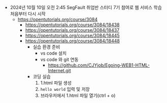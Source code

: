 - 2024년 10월 10일 오전 2:45 SegFault 취업반 스터디 7기 참여로 웹 서비스 학습 처음부터 다시 시작
    - https://opentutorials.org/course/3084
        - https://opentutorials.org/course/3084/18438
        - https://opentutorials.org/course/3084/18437
        - https://opentutorials.org/course/3084/18445
        - https://opentutorials.org/course/3084/18448
            - 실습 환경 준비
                - vs  code 설치
                - vs code 와 git 연동
                    - https://github.com/CJYjob/Egoing-WEB1-HTML-Internet.git
            - 코딩 실습
                1. 1.html 파일 생성
                2. `hello world` 입력 및 저장
                3. 브라우저에서 1.html 파일 열기(ctrl + o)

